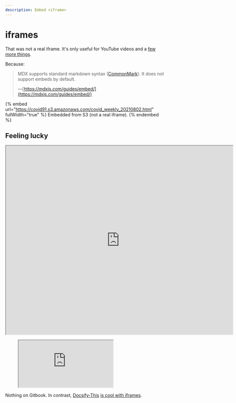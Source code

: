 ```yaml
---
description: Embed <iframe>
---
```


# iframes

That was not a real iframe.  It's only useful for YouTube videos and a [few more things](https://docs.gitbook.com/content-editor/blocks/embed-a-url).

Because:

> MDX supports standard markdown syntax ([CommonMark](https://spec.commonmark.org/current/)). It does not support embeds by default.
>
> —[https://mdxjs.com/guides/embed/](https://mdxjs.com/guides/embed/)

{% embed url="https://covid91.s3.amazonaws.com/covid_weekly_20210802.html" fullWidth="true" %}
Embedded from S3 (not a real iframe).
{% endembed %}


## Feeling lucky

<iframe src="https://covid91.s3.amazonaws.com/covid_weekly_20210802.html" width="720" height="600"></iframe>
<figure><iframe src="https://covid91.s3.amazonaws.com/covid_weekly_20210802.html"></iframe></figure>

Nothing on Gitbook.  In contrast, [Docsify-This](https://docsify-this.net/) [is cool with iframes](https://docsify-this.net/?basePath=https://raw.githubusercontent.com/liquidcarbon/gpq/main/content/blog&homepage=iframes.md&sidebar=true#/).

